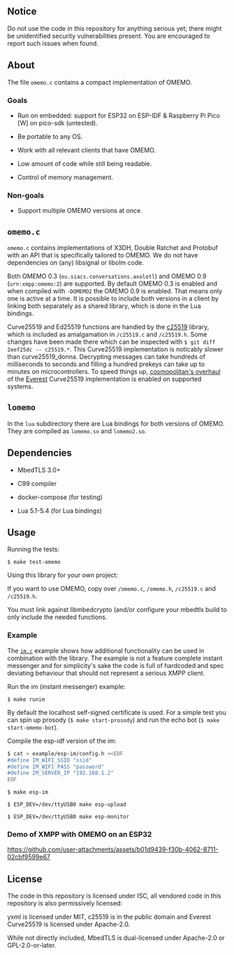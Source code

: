 ## Notice

Do not use the code in this repository for anything serious yet; there
might be unidentified security vulnerabilities present. You are
encouraged to report such issues when found.

## About

The file `omemo.c` contains a compact implementation of OMEMO.

### Goals

- Run on embedded: support for ESP32 on ESP-IDF & Raspberry Pi Pico
  \[W\] on pico-sdk (untested).

- Be portable to any OS.

- Work with all relevant clients that have OMEMO.

- Low amount of code while still being readable.

- Control of memory management.

### Non-goals

- Support multiple OMEMO versions at once.

## `omemo.c`

 `omemo.c` contains implementations of X3DH, Double Ratchet and
 Protobuf with an API that is specifically tailored to OMEMO. We do not
 have dependencies on (any) libsignal or libolm code.

Both OMEMO 0.3 (`eu.siacs.conversations.axolotl`) and OMEMO 0.9
(`urn:xmpp:omemo:2`) are supported. By default OMEMO 0.3 is enabled and
when compiled with `-DOMEMO2` the OMEMO 0.9 is enabled. That means only
one is active at a time. It is possible to include both versions in a
client by linking both separately as a shared library, which is done in
the Lua bindings.

 Curve25519 and Ed25519 functions are handled by the
 [c25519](https://www.dlbeer.co.nz/oss/c25519.html) library, which is
 included as amalgamation in `/c25519.c` and `/c25519.h`. Some changes
 have been made there which can be inspected with `$ git diff 2eef25dc
 -- c25519.*`. This Curve25519 implementation is noticably slower than
 curve25519\_donna. Decrypting messages can take hundreds of
 milliseconds to seconds and filling a hundred prekeys can take up to
 minutes on microcontrollers. To speed things up, [cosmopolitan's
 overhaul](https://github.com/jart/cosmopolitan/blob/master/third_party/mbedtls/everest.c)
 of the [Everest](https://project-everest.github.io/) Curve25519
 implementation is enabled on supported systems.

## `lomemo`

In the `lua` subdirectory there are Lua bindings for both versions of
OMEMO. They are compiled as `lomemo.so` and `lomemo2.so`.

## Dependencies

- MbedTLS 3.0+

- C99 compiler

- docker-compose (for testing)

- Lua 5.1-5.4 (for Lua bindings)

## Usage

Running the tests:

 `$ make test-omemo`

Using this library for your own project:

If you want to use OMEMO, copy over `/omemo.c`, `/omemo.h`,
`/c25519.c` and `/c25519.h`.

You must link against libmbedcrypto (and/or configure your mbedtls build
to only include the needed functions.

### Example

The [`im.c`](./example/im.c) example shows how additional
functionality can be used in combination with the library. The example
is not a feature complete instant messenger and for simplicity's sake
the code is full of hardcoded and spec deviating behaviour that should
not represent a serious XMPP client.

Run the im (instant messenger) example:

`$ make runim`

By default the localhost self-signed certificate is used. For a simple
test you can spin up prosody (`$ make start-prosody`) and run the echo
bot (`$ make start-omemo-bot`).

Compile the esp-idf version of the im:

```bash
$ cat > example/esp-im/config.h <<EOF
#define IM_WIFI_SSID "ssid"
#define IM_WIFI_PASS "password"
#define IM_SERVER_IP "192.168.1.2"
EOF
```

`$ make esp-im`

`$ ESP_DEV=/dev/ttyUSB0 make esp-upload`

`$ ESP_DEV=/dev/ttyUSB0 make esp-monitor`

### Demo of XMPP with OMEMO on an ESP32

https://github.com/user-attachments/assets/b01d9439-f30b-4062-8711-02cbf9599e67

## License

The code in this repository is licensed under ISC, all vendored code in
this repository is also permissively licensed:

yxml is licensed under MIT, c25519 is in the public domain and
Everest Curve25519 is licensed under Apache-2.0.

While not directly included, MbedTLS is dual-licensed under Apache-2.0
or GPL-2.0-or-later.
